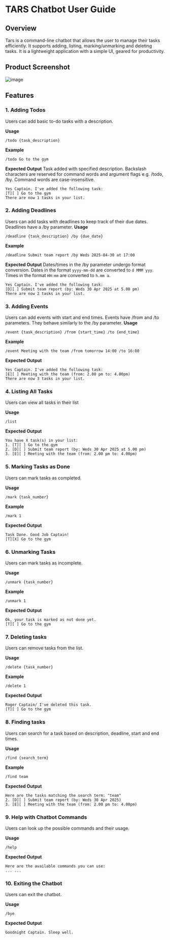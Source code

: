 # TARS Chatbot User Guide

## Overview
Tars is a command-line chatbot that allows the user to manage their tasks efficiently. It supports adding, listing, marking/unmarking and deleting tasks. It is a lightweight application with a simple UI, geared for productivity. 

## Product Screenshot
![image](https://github.com/user-attachments/assets/d458eb3c-1651-41c1-b355-0f5ef2bc276e)

## Features
### 1. Adding Todos
Users can add basic to-do tasks with a description.

**Usage**
```
/todo {task_description}
```
**Example**
```
/todo Go to the gym
```
**Expected Output**
Task added with specified description. Backslash characters are reserved for command words and argument flags e.g. /todo, /by. Command words are case-insensitive.
```
Yes Captain. I've added the following task:
[T][ ] Go to the gym
There are now 1 tasks in your list.
```

### 2. Adding Deadlines
Users can add tasks with deadlines to keep track of their due dates.
Deadlines have a /by parameter.
**Usage**
```
/deadline {task_description} /by {due_date}
```
**Example**
```
/deadline Submit team report /by Weds 2025-04-30 at 17:00
```
**Expected Output**
Dates/times in the /by parameter undergo format conversion. Dates in the format `yyyy-mm-dd` are converted to `d MMM yyy`. Times in the format `HH:mm` are converted to `h.mm a`.
```
Yes Captain. I've added the following task:
[D][ ] Submit team report (by: Weds 30 Apr 2025 at 5.00 pm)
There are now 2 tasks in your list.
```

### 3. Adding Events
Users can add events with start and end times.
Events have /from and /to parameters. They behave similarly to the /by parameter.
**Usage**
```
/event {task_description} /from {start_time} /to {end_time}
```
**Example**
```
/event Meeting with the team /from tomorrow 14:00 /to 16:00
```
**Expected Output**
```
Yes Captain. I've added the following task:
[E][ ] Meeting with the team (from: 2.00 pm to: 4.00pm)
There are now 3 tasks in your list.
```

### 4. Listing All Tasks
Users can view all tasks in their list

**Usage**
```
/list
```
**Expected Output**
```
You have X task(s) in your list:
1. [T][ ] Go to the gym
2. [D][ ] Submit team report (by: Weds 30 Apr 2025 at 5.00 pm)
3. [E][ ] Meeting with the team (from: 2.00 pm to: 4.00pm)
```
### 5. Marking Tasks as Done
Users can mark tasks as completed.

**Usage**
```
/mark {task_number}
```
**Example**
```
/mark 1
```
**Expected Output**
```
Task Done. Good Job Captain!
[T][X] Go to the gym
```

### 6. Unmarking Tasks
Users can mark tasks as incomplete.

**Usage**
```
/unmark {task_number}
```
**Example**
```
/unmark 1
```
**Expected Output**
```
Ok, your task is marked as not done yet.
[T][ ] Go to the gym
```

### 7. Deleting tasks
Users can remove tasks from the list.

**Usage**
```
/delete {task_number}
```
**Example**
```
/delete 1
```
**Expected Output**
```
Roger Captain/ I've deleted this task.
[T][ ] Go to the gym
```
### 8. Finding tasks
Users can search for a task based on description, deadline, start and end times.

**Usage**
```
/find {search_term}
```
**Example**
```
/find team
```
**Expected Output**
```
Here are the tasks matching the search term: "team"
2. [D][ ] Submit team report (by: Weds 30 Apr 2025)
3. [E][ ] Meeting with the team (from: 2.00 pm to: 4.00pm)
```
### 9. Help with Chatbot Commands
Users can look up the possible commands and their usage.

**Usage**
```
/help
```
**Expected Output**
```
Here are the available commands you can use:
... ...
```
### 10. Exiting the Chatbot
Users can exit the chatbot.

**Usage**
```
/bye
```
**Expected Output**
```
Goodnight Captain. Sleep well.
```
